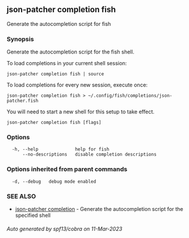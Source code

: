 ## json-patcher completion fish

Generate the autocompletion script for fish

### Synopsis

Generate the autocompletion script for the fish shell.

To load completions in your current shell session:

	json-patcher completion fish | source

To load completions for every new session, execute once:

	json-patcher completion fish > ~/.config/fish/completions/json-patcher.fish

You will need to start a new shell for this setup to take effect.


```
json-patcher completion fish [flags]
```

### Options

```
  -h, --help              help for fish
      --no-descriptions   disable completion descriptions
```

### Options inherited from parent commands

```
  -d, --debug   debug mode enabled
```

### SEE ALSO

* [json-patcher completion](json-patcher_completion.md)	 - Generate the autocompletion script for the specified shell

###### Auto generated by spf13/cobra on 11-Mar-2023
